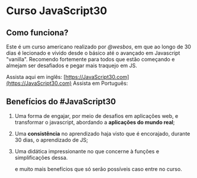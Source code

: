 # Curso JavaScript30

## Como funciona?

Este é um curso americano realizado por _@wesbos_, em que ao longo de 30 dias é lecionado e vivido desde o básico até o avançado em Javascript "vanilla". Recomendo fortemente para todos que estão começando e almejam ser desafiados e pegar mais
traquejo em JS.

Assista aqui em inglês: [https://JavaScript30.com](https://JavaScript30.com)
Assista em Português:

## Benefícios do #JavaScript30

1. Uma forma de engajar, por meio de desafios em aplicações web, e transformar o javascript, abordando a **aplicações do mundo real**;
2. Uma **consistência** no aprendizado haja visto que é encorajado, durante 30 dias, o aprendizado de JS;
3. Uma didática impressionante no que concerne à funções e simplificações dessa.

   e muito mais benefícios que só serão possíveis caso entre no curso.
